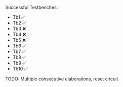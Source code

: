 Successful Testbenches:

- Tb1   ✅
- Tb2   ✅
- Tb3   ❌
- Tb4   ❌
- Tb5   ❌
- Tb6   ✅
- Tb7   ✅
- Tb8   ✅
- Tb9   ✅
- Tb10  ✅

TODO: Multiple consecutive elaborations, reset circuit
